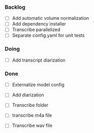 
### Backlog

- [ ] Add automatic volume normalization  
- [ ] Add dependency installer  
- [ ] Transcribe parallelized  
- [ ] Separate config.yaml for unit tests  

### Doing

- [ ] Add transcript diarization  

### Done

- [ ] Externalize model config  
- [ ] Add diarization  
- [ ] Transcribe folder  
- [ ] transcribe m4a file  
- [ ] Transcribe wav file  


